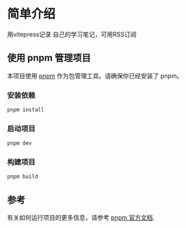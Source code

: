 # 简单介绍

用vitepress记录 自己的学习笔记，可用RSS订阅

## 使用 pnpm 管理项目

本项目使用 [pnpm](https://pnpm.io/) 作为包管理工具。请确保你已经安装了 pnpm。

### 安装依赖

```sh
pnpm install
```

### 启动项目

```sh
pnpm dev
```

### 构建项目

```sh
pnpm build
```


## 参考

有关如何运行项目的更多信息，请参考 [pnpm 官方文档](https://pnpm.io/zh/cli/run).




